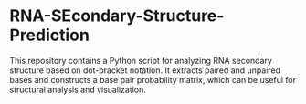 # RNA-SEcondary-Structure-Prediction
This repository contains a Python script for analyzing RNA secondary structure based on dot-bracket notation. It extracts paired and unpaired bases and constructs a base pair probability matrix, which can be useful for structural analysis and visualization.
